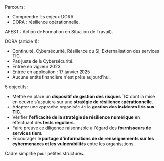 Parcours:
* Comprendre les enjeux DORA
* DORA : résilience opérationnelle.

AFEST : Action de Formation en Situation de Travail).

DORA (article 1):
* Continuité, Cybersécurité, Résilience du SI, Externalisation des services TIC.
* Pas juste de la Cybersécurité.
* Entrée en vigueur 2023
* Entrée en application : 17 janvier 2025
* Aucune entité financière n'est prête aujourd'hui.

5 objectifs:
* Mettre en place un **dispositif de gestion des risques TIC** dont la mise en oeuvre s'appuiera sur une **stratégie de résilience opérationnelle**.
* Adopter une approche organisée de la **gestion des incidents liés aux TIC**.
* Vérifier **l'efficacité de la stratégie de résilience numérique** en effectuant des **tests reguliers**.
* Faire preuve de diligence raisonnable à l'égard des **fournisseurs de services tiers**.
* Encourager le **partage d'informations de de renseignements sur les cybermenaces et les vulnérabilités** entre les organisations.

Cadre simplifié pour petites structures.

